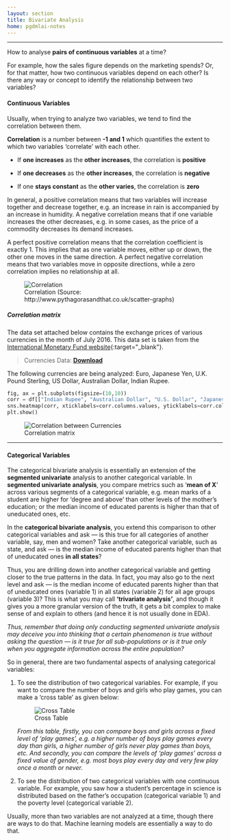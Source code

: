```yaml
---
layout: section
title: Bivariate Analysis
home: pgdmlai-notes
---
```


---

How to analyse **pairs of continuous variables** at a time? 

For example, how the sales figure depends on the marketing spends? Or, for that matter, how two continuous variables depend on each other? Is there any way or concept to identify the relationship between two variables?

#### Continuous Variables

Usually, when trying to analyze two variables, we tend to find the correlation between them.

**Correlation** is a number between **-1 and 1** which quantifies the extent to which two variables ‘correlate’ with each other.

- If **one increases** as the **other increases**, the correlation is **positive**

- If **one decreases** as the **other increases**, the correlation is **negative**

- If one **stays constant** as the **other varies**, the correlation is **zero**

 
In general, a positive correlation means that two variables will increase together and decrease together, e.g. an increase in rain is accompanied by an increase in humidity. A negative correlation means that if one variable increases the other decreases, e.g. in some cases, as the price of a commodity decreases its demand increases.


A perfect positive correlation means that the correlation coefficient is exactly 1. This implies that as one variable moves, either up or down, the other one moves in the same direction. A perfect negative correlation means that two variables move in opposite directions, while a zero correlation implies no relationship at all. 


<figure>
 <img class="med-img" src="../assets/images/correlation-scatter.jpg" alt="Correlation">
 <figcaption>Correlation (Source: http://www.pythagorasandthat.co.uk/scatter-graphs)</figcaption>
</figure>


##### Correlation matrix

The data set attached below contains the exchange prices of various currencies in the month of July 2016. This data set is taken from the [International Monetary Fund website](https://www.imf.org/external/np/fin/data/param_rms_mth.aspx){:target="_blank"}.

> Currencies Data:  [__Download__](../assets/data/currencies.csv)

The following currencies are being analyzed: Euro, Japanese Yen, U.K. Pound Sterling, US Dollar, Australian Dollar, Indian Rupee.

```python
fig, ax = plt.subplots(figsize=(10,10))
corr = df[["Indian Rupee", "Australian Dollar", "U.S. Dollar", "Japanese Yen", "Euro"]].corr()
sns.heatmap(corr, xticklabels=corr.columns.values, yticklabels=corr.columns.values, annot=True, ax=ax)
plt.show()
```

<figure>
 <img class="med-img" src="../assets/images/currencies_correlation_heatmap.png" alt="Correlation between Currencies">
 <figcaption>Correlation matrix</figcaption>
</figure>

---

#### Categorical Variables

The categorical bivariate analysis is essentially an extension of the **segmented univariate** analysis to another categorical variable. In **segmented univariate analysis**, you compare metrics such as ‘**mean of X**’ across various segments of a categorical variable, e.g. mean marks of a student are higher for ‘degree and above’ than other levels of the mother’s education; or the median income of educated parents is higher than that of uneducated ones, etc.

 
In the **categorical bivariate analysis**, you extend this comparison to other categorical variables and ask — is this true for all categories of another variable, say, men and women? Take another categorical variable, such as state, and ask — is the median income of educated parents higher than that of uneducated ones **in all states**?

Thus, you are drilling down into another categorical variable and getting closer to the true patterns in the data. In fact, you may also go to the next level and ask — is the median income of educated parents higher than that of uneducated ones (variable 1)  in all states (variable 2) for all age groups (variable 3)? This is what you may call **‘trivariate analysis’**, and though it gives you a more granular version of the truth, it gets a bit complex to make sense of and explain to others (and hence it is not usually done in EDA).

_Thus, remember that doing only conducting segmented univariate analysis may deceive you into thinking that a certain phenomenon is true without asking the question — is it true for all sub-populations or is it true only when you aggregate information across the entire population?_


So in general, there are two fundamental aspects of analysing categorical variables:

1. To see the distribution of two categorical variables. For example, if you want to compare the number of boys and girls who play games, you can make a ‘cross table’ as given below:

    <figure>
    <img class="full-img" src="../assets/images/Cross_table.png" alt="Cross Table">
    <figcaption>Cross Table</figcaption>
    </figure>

    _From this table, firstly, you can compare boys and girls across a fixed level of ‘play games’, e.g. a higher number of boys play games every day than girls, a higher number of girls never play games than boys, etc. And secondly, you can compare the levels of ‘play games’ across a fixed value of gender, e.g. most boys play every day and very few play once a month or never._

2. To see the distribution of two categorical variables with one continuous variable. For example, you saw how a student’s percentage in science is distributed based on the father’s occupation (categorical variable 1) and the poverty level (categorical variable 2).

Usually, more than two variables are not analyzed at a time, though there are ways to do that. Machine learning models are essentially a way to do that. 